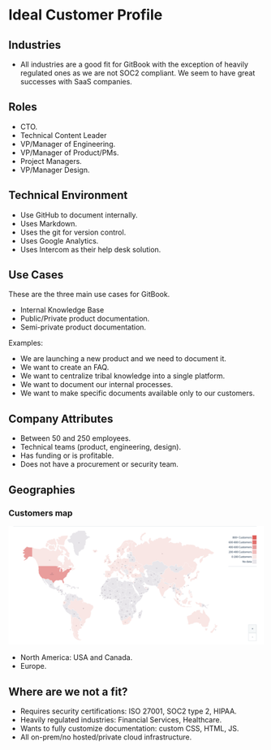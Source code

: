 # Ideal Customer Profile

## Industries

* All industries are a good fit for GitBook with the exception of heavily regulated ones as we are not SOC2 compliant. We seem to have great successes with SaaS companies.&#x20;

## Roles

* CTO.
* Technical Content Leader
* VP/Manager of Engineering.
* VP/Manager of Product/PMs.
* Project Managers.
* VP/Manager Design.&#x20;

## Technical Environment

* Use GitHub to document internally.&#x20;
* Uses Markdown.&#x20;
* Uses the git for version control.&#x20;
* Uses Google Analytics.
* Uses Intercom as their help desk solution.&#x20;

## Use Cases

These are the three main use cases for GitBook.&#x20;

* Internal Knowledge Base
* Public/Private product documentation.&#x20;
* Semi-private product documentation.&#x20;

Examples:

* We are launching a new product and we need to document it.&#x20;
* We want to create an FAQ.&#x20;
* We want to centralize tribal knowledge into a single platform.&#x20;
* We want to document our internal processes.&#x20;
* We want to make specific documents available only to our customers.&#x20;

## Company Attributes

* Between 50 and 250 employees.&#x20;
* Technical teams (product, engineering, design).&#x20;
* Has funding or is profitable.&#x20;
* Does not have a procurement or security team.&#x20;

## Geographies&#x20;

### Customers map

![02/09/2020](<../.gitbook/assets/Screenshot 2020-09-02 at 13.51.21.png>)

* North America: USA and Canada.&#x20;
* Europe.&#x20;

## Where are we not a fit?

* Requires security certifications: ISO 27001, SOC2 type 2, HIPAA.
* Heavily regulated industries: Financial Services, Healthcare.
* Wants to fully customize documentation: custom CSS, HTML, JS.&#x20;
* All on-prem/no hosted/private cloud infrastructure.&#x20;

